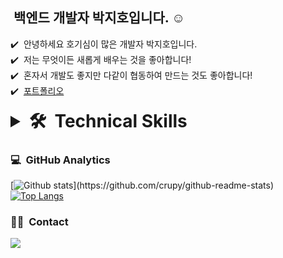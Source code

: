 ## &nbsp;백엔드 개발자 박지호입니다. ☺️

✔️ &nbsp;안녕하세요 호기심이 많은 개발자 박지호입니다.\
✔️ &nbsp;저는 무엇이든 새롭게 배우는 것을 좋아합니다!\
✔️ &nbsp;혼자서 개발도 좋지만 다같이 협동하여 만드는 것도 좋아합니다!\
✔️ &nbsp;<a href="https://www.notion.so/c26f0568c8e241829b689070e606ec06">포트폴리오</a>

<details>
    <summary style="font-size:2em"><strong>🛠 &nbsp;Technical Skills </strong></summary>
    <ul style="list-style:none">
        <li>
            <img src="https://img.shields.io/badge/-Java-05122A?style=flat&logo=Java" />
            <img src="https://img.shields.io/badge/-HTML-05122A?style=flat&logo=HTML5" />
            <img src="https://img.shields.io/badge/-CSS-05122A?style=flat&logo=CSS3&logoColor=1572B6" />
            <img src="https://img.shields.io/badge/-JavaScript-05122A?style=flat&logo=javascript" />
        </li>
        <li>
            <img src="https://img.shields.io/badge/-Spring-05122A?style=flat&logo=spring" />
            <img src="https://img.shields.io/badge/-SpringBoot-05122A?style=flat&logo=SpringBoot" />
            <img src="https://img.shields.io/badge/-MySQL-05122A?style=flat&logo=mysql" />
        </li>
        <li>
            <img src="https://img.shields.io/badge/-Git-05122A?style=flat&logo=git" />
            <img src="https://img.shields.io/badge/-GitHub-05122A?style=flat&logo=github" />
        </li>
        <li>
            <img
                src="https://img.shields.io/badge/-Visual%20Studio%20Code-05122A?style=flat&logo=visual-studio-code&logoColor=007ACC" />
            <img src="https://img.shields.io/badge/-Intelli%20J-05122A?style=flat&logo=intelliJ-Idea" />
            <img src="https://img.shields.io/badge/-Eclipse-05122A?style=flat&logo=eclipse" />
        </li>
    </ul>
</details>


### 💻 &nbsp;GitHub Analytics

[![Github stats](https://github-readme-stats.vercel.app/api?username=crupy&show_icons=true&theme=algolia&include_all_commits=true&count_private=true")](https://github.com/crupy/github-readme-stats)
[![Top Langs](https://github-readme-stats.vercel.app/api/top-langs/?username=crupy&layout=compact&theme=algolia)](https://github.com/crupy/github-readme-stats)


### 🤝🏻 &nbsp;Contact
<a href="mailto:wlghsms95@gmail.com"><img src="https://img.shields.io/badge/-wlghsms95@gmail.com-D14836?style=flat&logo=Gmail&logoColor=white"/></a>
